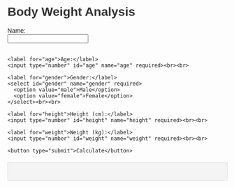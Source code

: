 <!DOCTYPE html>
<html lang="en">
<head>
  <meta charset="UTF-8">
  <meta name="viewport" content="width=device-width, initial-scale=1.0">
  <title>Comprehensive Body Weight Analysis</title>
  <style>
    body {
      font-family: Arial, sans-serif;
      margin: 20px;
    }
    h1 {
      color: #333;
    }
    label {
      margin-top: 10px;
      display: block;
    }
    #results {
      margin-top: 20px;
      padding: 20px;
      background-color: #f4f4f4;
      border: 1px solid #ddd;
    }
    .positive {
      color: green;
    }
    .negative {
      color: red;
    }
    .normal {
      color: black;
    }
  </style>
</head>
<body>
  <h1>Body Weight Analysis</h1>
  <form id="bodyAnalysisForm">
    <label for="name">Name:</label>
    <input type="text" id="name" name="name" required><br><br>

    <label for="age">Age:</label>
    <input type="number" id="age" name="age" required><br><br>

    <label for="gender">Gender:</label>
    <select id="gender" name="gender" required>
      <option value="male">Male</option>
      <option value="female">Female</option>
    </select><br><br>

    <label for="height">Height (cm):</label>
    <input type="number" id="height" name="height" required><br><br>

    <label for="weight">Weight (kg):</label>
    <input type="number" id="weight" name="weight" required><br><br>

    <button type="submit">Calculate</button>
  </form>

  <div id="results"></div>

  <script>
    document.getElementById('bodyAnalysisForm').addEventListener('submit', function(event) {
      event.preventDefault();

      // Get input values
      const name = document.getElementById('name').value;
      const age = parseInt(document.getElementById('age').value);
      const gender = document.getElementById('gender').value;
      const height = parseFloat(document.getElementById('height').value) / 100; // Convert to meters
      const weight = parseFloat(document.getElementById('weight').value);

      if (isNaN(age) || isNaN(height) || isNaN(weight) || age <= 0 || height <= 0 || weight <= 0) {
        alert("Please enter valid inputs.");
        return;
      }

      // Calculate BMI
      const bmi = weight / (height * height);
      let bmiCategory = '';
      if (bmi < 18.5) bmiCategory = 'Underweight';
      else if (bmi >= 18.5 && bmi < 24.9) bmiCategory = 'Normal';
      else if (bmi >= 25 && bmi < 29.9) bmiCategory = 'Overweight';
      else bmiCategory = 'Obese';

      // Calculate BMR using Harris-Benedict equation
      const bmr = gender === 'male' ?
                  10 * weight + 6.25 * (height * 100) - 5 * age + 5 :
                  10 * weight + 6.25 * (height * 100) - 5 * age - 161;

      // Calculate body fat percentage using an accurate formula
      let bodyFatPercentage;
      if (gender === 'male') {
        bodyFatPercentage = 1.20 * bmi + 0.23 * age - 16.2;
      } else {
        bodyFatPercentage = 1.20 * bmi + 0.23 * age - 5.4;
      }

      // Calculate visceral fat and subcutaneous fat
      const visceralFat = (bodyFatPercentage / 3).toFixed(1);
      const subcutaneousFat = (bodyFatPercentage * 0.7).toFixed(1);

      // Skeletal muscle estimate (based on weight)
      const skeletalMuscle = gender === 'male' ?
                             (50 + (weight * 0.33)).toFixed(1) :
                             (45 + (weight * 0.28)).toFixed(1);

      // Ideal weight range (Devine formula)
      const idealWeightMin = (50 + 2.3 * ((height * 100 / 2.54) - 60)).toFixed(1);
      const idealWeightMax = (idealWeightMin * 1.1).toFixed(1);

      // Calculate body age (simplified estimate based on BMI and age)
      const bodyAge = age + (bmi - 22) * 0.5;

      // Define categories for metrics (Excess, Low, Normal)
      const getLevel = (value, type) => {
        if (type === 'bodyFat') {
          if (value < 10) return { level: 'normal', color: 'normal' };
          else if (value >= 10 && value <= 20) return { level: 'normal', color: 'normal' };
          else if (value > 20) return { level: 'excess', color: 'positive' };
        }
        // Add more conditions for visceral fat, skeletal muscle, etc.
        return { level: 'normal', color: 'normal' };
      };

      // Display results
      const resultsHTML = `
        <h2>Results for ${name}</h2>
        <p><strong>BMI:</strong> ${bmi.toFixed(2)} (${bmiCategory})</p>
        <p><strong>BMR:</strong> ${bmr.toFixed(2)} kcal/day</p>
        <p><strong>Body Fat Percentage:</strong> ${bodyFatPercentage.toFixed(2)}% <span class="${getLevel(bodyFatPercentage, 'bodyFat').color}">${getLevel(bodyFatPercentage, 'bodyFat').level}</span></p>
        <p><strong>Visceral Fat Estimate:</strong> ${visceralFat}%</p>
        <p><strong>Subcutaneous Fat Estimate:</strong> ${subcutaneousFat}%</p>
        <p><strong>Skeletal Muscle Estimate:</strong> ${skeletalMuscle} kg</p>
        <p><strong>Body Age:</strong> ${Math.round(bodyAge)}</p>
        <p><strong>Ideal Weight Range:</strong> ${idealWeightMin} kg to ${idealWeightMax} kg</p>
      `;
      document.getElementById('results').innerHTML = resultsHTML;
    });
  </script>
</body>
</html>
